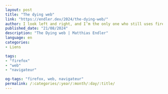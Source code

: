 ```yaml
---
layout: post
title: "The dying web"
link: "https://endler.dev/2024/the-dying-web/"
author: I look left and right, and I’m the only one who still uses firefox.
published_date: "21/08/2024"
description: "The Dying web | Matthias Endler"
language: en
categories:
- Liens

tags:
- "firefox"
- "web"
- "navigateur"

og-tags: "firefox, web, navigateur"
permalink: /:categories/:year/:month/:day/:title/
---
```


